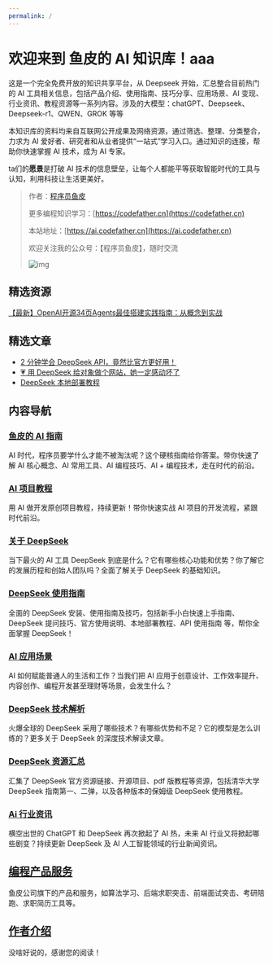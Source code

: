 ```yaml
---
permalink: /
---
```


# 欢迎来到 鱼皮的 AI 知识库！aaa

这是一个完全免费开放的知识共享平台，从 Deepseek 开始，汇总整合目前热门的 AI 工具相关信息，包括产品介绍、使用指南、技巧分享、应用场景、AI 变现、行业资讯、教程资源等一系列内容。涉及的大模型：chatGPT、Deepseek、Deepseek-r1、QWEN、GROK 等等

本知识库的资料均来自互联网公开成果及网络资源，通过筛选、整理、分类整合，力求为 AI 爱好者、研究者和从业者提供“一站式”学习入口。通过知识的连接，帮助你快速掌握 AI 技术，成为 AI 专家。

ta们的**愿景**是打破 AI 技术的信息壁垒，让每个人都能平等获取智能时代的工具与认知，利用科技让生活更美好。

> 作者：[程序员鱼皮](https://yuyuanweb.feishu.cn/wiki/Abldw5WkjidySxkKxU2cQdAtnah)
>
> 更多编程知识学习：[https://codefather.cn](https://codefather.cn)
>
> 本站地址：[https://ai.codefather.cn](https://ai.codefather.cn)
>
> 欢迎关注我的公众号：【程序员鱼皮】，随时交流
>
> ![img](https://pic.yupi.icu/yuyi/1739512392127-5da4baac-bcf8-40fc-83da-68c195853367.png)

## 精选资源

[【最新】OpenAI开源34页Agents最佳搭建实践指南：从概念到实战](https://wwee.lanzouu.com/iSkfY2twmvcj)

## 精选文章

- [2 分钟学会 DeepSeek API，竟然比官方更好用！](_2分钟学会-deepseek-api-竟然比官方更好用/)
- [💗 用 DeepSeek 给对象做个网站，她一定感动坏了](💗用-deepseek-给对象做个网站-她一定感动坏了)
- [DeepSeek 本地部署教程](/deepseek-本地部署教程/#deepseek-本地部署教程)

## 内容导航

### [鱼皮的 AI 指南](/ai/#鱼皮的-ai-指南)

AI 时代，程序员要学什么才能不被淘汰呢？这个硬核指南给你答案。带你快速了解 AI 核心概念、AI 常用工具、AI 编程技巧、AI + 编程技术，走在时代的前沿。

### [AI 项目教程](/AI项目教程/)

用 AI 做开发原创项目教程，持续更新！带你快速实战 AI 项目的开发流程，紧跟时代前沿。

### [关于 DeepSeek](/ai/#关于deepseek)

当下最火的 AI 工具 DeepSeek 到底是什么？它有哪些核心功能和优势？你了解它的发展历程和创始人团队吗？全面了解关于 DeepSeek 的基础知识。

### [DeepSeek 使用指南](/ai/#deepseek使用指南)

全面的 DeepSeek 安装、使用指南及技巧，包括新手小白快速上手指南、DeepSeek 提问技巧、官方使用说明、本地部署教程、API 使用指南 等，帮你全面掌握 DeepSeek！

### [AI 应用场景](/ai/#ai应用场景)

AI 如何赋能普通人的生活和工作？当我们把 AI 应用于创意设计、工作效率提升、内容创作、编程开发甚至理财等场景，会发生什么？

### [DeepSeek 技术解析](/ai/#deepseek技术解析)

火爆全球的 DeepSeek 采用了哪些技术？有哪些优势和不足？它的模型是怎么训练的？更多关于 DeepSeek 的深度技术解读文章。

### [DeepSeek 资源汇总](/ai/#deepseek资源汇总)

汇集了 DeepSeek 官方资源链接、开源项目、pdf 版教程等资源，包括清华大学 DeepSeek 指南第一、二弹，以及各种版本的保姆级 DeepSeek 使用教程。

### [Ai 行业资讯](/ai/#ai行业资讯)

横空出世的 ChatGPT 和 DeepSeek 再次掀起了 AI 热，未来 AI 行业又将掀起哪些剧变？持续更新 DeepSeek 及 AI 人工智能领域的行业新闻资讯。

## [编程产品服务](/产品服务)

鱼皮公司旗下的产品和服务，如算法学习、后端求职突击、前端面试突击、考研陪跑、求职简历工具等。

## [作者介绍](/作者)

没啥好说的，感谢您的阅读！
